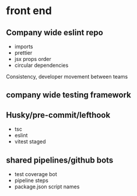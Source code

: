 # front end

## Company wide eslint repo

- imports
- prettier
- jsx props order
- circular dependencies

Consistency, developer movement between teams

## company wide testing framework

## Husky/pre-commit/lefthook

- tsc
- eslint
- vitest staged

## shared pipelines/github bots

- test coverage bot
- pipeline steps
- package.json script names